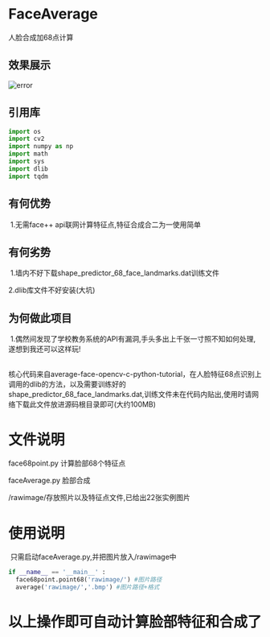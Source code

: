 # FaceAverage
人脸合成加68点计算
## 效果展示
![error](https://github.com/xjkj123/FaceAverage/blob/master/doc/show.png)
## 引用库
```python
import os
import cv2
import numpy as np
import math
import sys
import dlib
import tqdm
````
## 有何优势
  1.无需face++ api联网计算特征点,特征合成合二为一使用简单
  
## 有何劣势
  1.墙内不好下载shape_predictor_68_face_landmarks.dat训练文件
  
  2.dlib库文件不好安装(大坑)
  
## 为何做此项目
  1.偶然间发现了学校教务系统的API有漏洞,手头多出上千张一寸照不知如何处理,遂想到我还可以这样玩!
  
##
  核心代码来自average-face-opencv-c-python-tutorial，在人脸特征68点识别上调用的dlib的方法，以及需要训练好的shape_predictor_68_face_landmarks.dat,训练文件未在代码内贴出,使用时请网络下载此文件放进源码根目录即可(大约100MB)
  
# 文件说明
  face68point.py 计算脸部68个特征点
  
  faceAverage.py 脸部合成
  
  /rawimage/存放照片以及特征点文件,已给出22张实例图片
  
# 使用说明
  只需启动faceAverage.py,并把图片放入/rawimage中
  
```python
if __name__ == '__main__' :
  face68point.point68('rawimage/') #图片路径
  average('rawimage/','.bmp') #图片路径+格式
```
  
# 以上操作即可自动计算脸部特征和合成了
